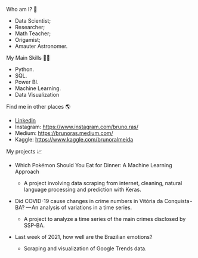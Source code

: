 Who am I? 👦

- Data Scientist;
- Researcher;
- Math Teacher;
- Origamist;
- Amauter Astronomer.

My Main Skills 👩‍💻
- Python.
- SQL.
- Power BI.
- Machine Learning.
- Data Visualization

Find me in other places 🌎
- [Linkedin](https://www.linkedin.com/in/brunoras/)
- Instagram: https://www.instagram.com/bruno.ras/
- Medium: https://brunoras.medium.com/
- Kaggle: https://www.kaggle.com/brunoralmeida

My projects 📈
- Which Pokémon Should You Eat for Dinner: A Machine Learning Approach
   - A project involving data scraping from internet, cleaning, natural language processing and prediction with Keras.

- Did COVID-19 cause changes in crime numbers in Vitória da Conquista - BA? — An analysis of variations in a time series.
   - A project to analyze a time series of the main crimes disclosed by SSP-BA.

- Last week of 2021, how well are the Brazilian emotions?
   - Scraping and visualization of Google Trends data.




<!---
brunoras/brunoras is a ✨ special ✨ repository because its `README.md` (this file) appears on your GitHub profile.
You can click the Preview link to take a look at your changes.
--->
